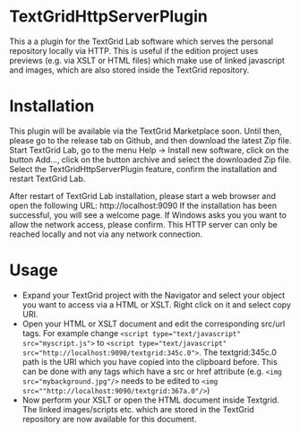 # TextGridHttpServerPlugin
This a a plugin for the TextGrid Lab software which serves the personal repository locally via HTTP. This is useful if the edition project uses previews (e.g. via XSLT or HTML files) which make use of linked javascript and images, which are also stored inside the TextGrid repository.

# Installation
This plugin will be available via the TextGrid Marketplace soon. Until then, please go to the release tab on Github, and then download the latest Zip file. Start TextGrid Lab, go to the menu Help -> Install new software, click on the button Add..., click on the button archive and select the downloaded Zip file. Select the TextGridHttpServerPlugin feature, confirm the installation and restart TextGrid Lab.

After restart of TextGrid Lab installation, please start a web browser and open the following URL: http://localhost:9090
If the installation has been successful, you will see a welcome page. If Windows asks you you want to allow the network access, please confirm. This HTTP server can only be reached locally and not via any network connection.

# Usage
* Expand your TextGrid project with the Navigator and select your object you want to access via a HTML or XSLT. Right click on it and select copy URI.
* Open your HTML or XSLT document and edit the corresponding src/url tags. For example change `<script type="text/javascript" src="myscript.js">` to `<script type="text/javascript" src="http://localhost:9090/textgrid:345c.0">`. The textgrid:345c.0 path is the URI which you have copied into the clipboard before. This can be done with any tags which have a src or href attribute (e.g. `<img src="mybackground.jpg"/>` needs to be edited to `<img src=""http://localhost:9090/textgrid:367a.0"/>`)
* Now perform your XSLT or open the HTML document inside Textgrid. The linked images/scripts etc. which are stored in the TextGrid repository are now available for this document.
